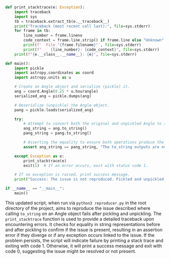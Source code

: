 ```python
def print_stacktrace(e: Exception):
    import traceback
    import sys
    tb = traceback.extract_tb(e.__traceback__)
    print("Traceback (most recent call last):", file=sys.stderr)
    for frame in tb:
        line_number = frame.lineno
        code_context = frame.line.strip() if frame.line else "Unknown"
        print(f'  File "{frame.filename}"', file=sys.stderr)
        print(f"    {line_number}: {code_context}", file=sys.stderr)
    print(f"{e.__class__.__name__}: {e}", file=sys.stderr)

def main():
    import pickle
    import astropy.coordinates as coord
    import astropy.units as u

    # Create an Angle object and serialize (pickle) it.
    ang = coord.Angle(0.25 * u.hourangle)
    serialized_ang = pickle.dumps(ang)

    # Deserialize (unpickle) the Angle object.
    pang = pickle.loads(serialized_ang)

    try:
        # Attempt to convert both the original and unpickled Angle to string.
        ang_string = ang.to_string()
        pang_string = pang.to_string()

        # Asserting the equality to ensure both operations produce the same result
        assert ang_string == pang_string, "The to_string outputs are not the same"

    except Exception as e:
        print_stacktrace(e)
        exit(1)  # If an error occurs, exit with status code 1.

    # If no exception is raised, print success message.
    print("Success: The issue is not reproduced. Pickled and unpickled objects behave as expected.")

if __name__ == "__main__":
    main()
```

This updated script, when run via `python3 reproducer.py` in the root directory of the project, aims to reproduce the issue described where calling `to_string` on an Angle object fails after pickling and unpickling. The `print_stacktrace` function is used to provide a detailed traceback upon encountering errors. It checks for equality in string representations before and after pickling to confirm if the issue is present, resulting in an assertion error if they diverge or if any exception occurs linked to the issue. If the problem persists, the script will indicate failure by printing a stack trace and exiting with code 1. Otherwise, it will print a success message and exit with code 0, suggesting the issue might be resolved or not present.